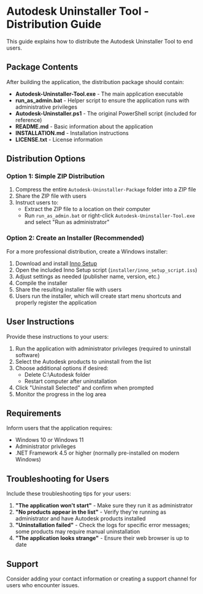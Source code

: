 # Autodesk Uninstaller Tool - Distribution Guide

This guide explains how to distribute the Autodesk Uninstaller Tool to end users.

## Package Contents

After building the application, the distribution package should contain:

- **Autodesk-Uninstaller-Tool.exe** - The main application executable
- **run_as_admin.bat** - Helper script to ensure the application runs with administrative privileges
- **Autodesk-Uninstaller.ps1** - The original PowerShell script (included for reference)
- **README.md** - Basic information about the application
- **INSTALLATION.md** - Installation instructions
- **LICENSE.txt** - License information

## Distribution Options

### Option 1: Simple ZIP Distribution

1. Compress the entire `Autodesk-Uninstaller-Package` folder into a ZIP file
2. Share the ZIP file with users
3. Instruct users to:
   - Extract the ZIP file to a location on their computer
   - Run `run_as_admin.bat` or right-click `Autodesk-Uninstaller-Tool.exe` and select "Run as administrator"

### Option 2: Create an Installer (Recommended)

For a more professional distribution, create a Windows installer:

1. Download and install [Inno Setup](https://jrsoftware.org/isinfo.php)
2. Open the included Inno Setup script (`installer/inno_setup_script.iss`)
3. Adjust settings as needed (publisher name, version, etc.)
4. Compile the installer
5. Share the resulting installer file with users
6. Users run the installer, which will create start menu shortcuts and properly register the application

## User Instructions

Provide these instructions to your users:

1. Run the application with administrator privileges (required to uninstall software)
2. Select the Autodesk products to uninstall from the list
3. Choose additional options if desired:
   - Delete C:\Autodesk folder
   - Restart computer after uninstallation
4. Click "Uninstall Selected" and confirm when prompted
5. Monitor the progress in the log area

## Requirements

Inform users that the application requires:

- Windows 10 or Windows 11
- Administrator privileges
- .NET Framework 4.5 or higher (normally pre-installed on modern Windows)

## Troubleshooting for Users

Include these troubleshooting tips for your users:

1. **"The application won't start"** - Make sure they run it as administrator
2. **"No products appear in the list"** - Verify they're running as administrator and have Autodesk products installed
3. **"Uninstallation failed"** - Check the logs for specific error messages; some products may require manual uninstallation
4. **"The application looks strange"** - Ensure their web browser is up to date

## Support

Consider adding your contact information or creating a support channel for users who encounter issues.